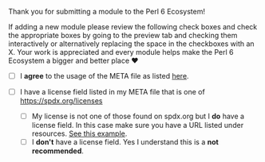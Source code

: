 Thank you for submitting a module to the Perl 6 Ecosystem!

If adding a new module please review the following check boxes and check the appropriate boxes by going to the preview tab and checking them interactively or alternatively replacing the space in the checkboxes with an X. Your work is appreciated and every module helps make the Perl 6 Ecosystem a bigger and better place ♥

- [ ] I **agree** to the usage of the META file as listed [here](https://github.com/perl6/ecosystem#legal).

- [ ] I have a license field listed in my META file that is one of https://spdx.org/licenses
  - [ ] My license is not one of those found on spdx.org but I **do** have a license field.
        In this case make sure you have a URL listed under resources. [See this example](https://github.com/samcv/URL-Find/blob/master/META.info).
   - [ ] I **don't** have a license field. Yes I understand this is a **not recommended**.
